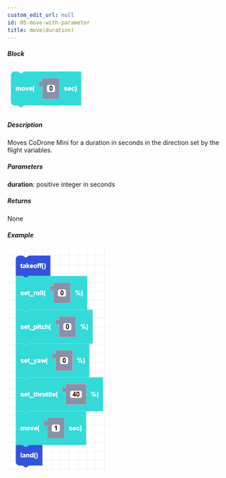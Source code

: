 ```yaml
---
custom_edit_url: null
id: 05-move-with-parameter
title: move(duration)
---
```


##### Block

![move image](move_seconds.png)

##### Description

Moves CoDrone Mini for a duration in seconds in the direction set by the flight variables. 

##### Parameters

**duration**: positive integer in seconds <br /> 

##### Returns

None

##### Example

![move example](move_seconds_example.png)
